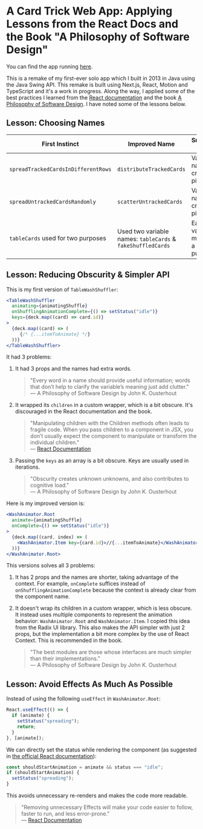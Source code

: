 # A Card Trick Web App: Applying Lessons from the React Docs and the Book "A Philosophy of Software Design"

You can find the app running [here][6].

This is a remake of my first-ever solo app which I built in 2013 in Java using the Java Swing API. This remake is built using Next.js, React, Motion and TypeScript and it's a work in progress. Along the way, I applied some of the best practices I learned from the [React documentation][2] and the book [A Philosophy of Software Design][3]. I have noted some of the lessons below.

## Lesson: Choosing Names

| First Instinct                      | Improved Name                                               | Suggestion Applied                       |
| ----------------------------------- | ----------------------------------------------------------- | ---------------------------------------- |
| `spreadTrackedCardsInDifferentRows` | `distributeTrackedCards`                                    | Variable name must create a picture      |
| `spreadUntrackedCardsRandomly`      | `scatterUntrackedCards`                                     | Variable name must create a picture      |
| `tableCards` used for two purposes  | Used two variable names: `tableCards` & `fakeShuffledCards` | Each variable must have a unique purpose |

## Lesson: Reducing Obscurity & Simpler API

This is my first version of `TableWashShuffler`:

```jsx
<TableWashShuffler
  animating={animatingShuffle}
  onShufflingAnimationComplete={() => setStatus("idle")}
  keys={deck.map((card) => card.id)}
>
  {deck.map((card) => (
     {/* {...itemToAnimate} */}
  ))}
</TableWashShuffler>
```

It had 3 problems:

1. It had 3 props and the names had extra words.

   > "Every word in a name should provide useful information; words that don’t help to clarify the variable’s meaning just add clutter."  
   > — A Philosophy of Software Design by John K. Ousterhout

2. It wrapped its `children` in a custom wrapper, which is a bit obscure. It's discouraged in the React documentation and the book.

   > "Manipulating children with the Children methods often leads to fragile code. When you pass children to a component in JSX, you don’t usually expect the component to manipulate or transform the individual children."  
   > — [React Documentation][4]

3. Passing the `keys` as an array is a bit obscure. Keys are usually used in iterations.

   > "Obscurity creates unknown unknowns, and also contributes to cognitive load."  
   > — A Philosophy of Software Design by John K. Ousterhout

Here is my improved version is:

```jsx
<WashAnimator.Root
  animate={animatingShuffle}
  onComplete={() => setStatus("idle")}
>
  {deck.map((card, index) => (
    <WashAnimator.Item key={card.id}>//{...itemToAnimate}</WashAnimator.Item>
  ))}
</WashAnimator.Root>
```

This versions solves all 3 problems:

1. It has 2 props and the names are shorter, taking advantage of the context. For example, `onComplete` suffices instead of `onShufflingAnimationComplete` because the context is already clear from the component name.

2. It doesn't wrap its children in a custom wrapper, which is less obscure. It instead uses multiple components to represent the animation behavior: `WashAnimator.Root` and `WashAnimator.Item`. I copied this idea from the Radix UI library. This also makes the API simpler with just 2 props, but the implementation a bit more complex by the use of React Context. This is recommended in the book.

   > "The best modules are those whose interfaces are much simpler than their implementations."  
   > — A Philosophy of Software Design by John K. Ousterhout

## Lesson: Avoid Effects As Much As Possible

Instead of using the following `useEffect` in `WashAnimator.Root`:

```jsx
React.useEffect(() => {
  if (animate) {
    setStatus("spreading");
    return;
  }
}, [animate]);
```

We can directly set the status while rendering the component (as suggested in [the official React documentation][1]):

```jsx
const shouldStartAnimation = animate && status === "idle";
if (shouldStartAnimation) {
  setStatus("spreading");
}
```

This avoids unnecessary re-renders and makes the code more readable.

> "Removing unnecessary Effects will make your code easier to follow, faster to run, and less error-prone."  
> — [React Documentation][5]

[1]: https://react.dev/learn/you-might-not-need-an-effect#adjusting-some-state-when-a-prop-changes
[2]: https://react.dev/learn
[3]: https://www.amazon.in/Philosophy-Software-Design-2nd-ebook/dp/B09B8LFKQL/
[4]: https://react.dev/reference/react/Children#alternatives
[5]: https://react.dev/learn/you-might-not-need-an-effect
[6]: https://card-trick.andrewnessin.com/
